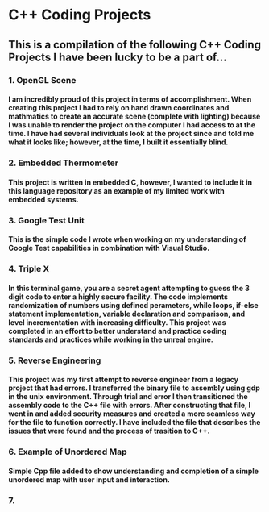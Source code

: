 # C++ Coding Projects

## This is a compilation of the following C++ Coding Projects I have been lucky to be a part of...

### 1. OpenGL Scene
#### I am incredibly proud of this project in terms of accomplishment. When creating this project I had to rely on hand drawn coordinates and mathmatics to create an accurate scene (complete with lighting) because I was unable to render the project on the computer I had access to at the time. I have had several individuals look at the project since and told me what it looks like; however, at the time, I built it essentially blind.

### 2. Embedded Thermometer
#### This project is written in embedded C, however, I wanted to include it in this language repository as an example of my limited work with embedded systems.

### 3. Google Test Unit
#### This is the simple code I wrote when working on my understanding of Google Test capabilities in combination with Visual Studio.

### 4. Triple X
#### In this terminal game, you are a secret agent attempting to guess the 3 digit code to enter a highly secure facility. The code implements randomization of numbers using defined perameters, while loops, if-else statement implementation, variable declaration and comparison, and level incrementation with increasing difficulty. This project was completed in an effort to better understand and practice coding standards and practices while working in the unreal engine.

### 5. Reverse Engineering
#### This project was my first attempt to reverse engineer from a legacy project that had errors. I transferred the binary file to assembly using gdp in the unix environment. Through trial and error I then transitioned the assembly code to the C++ file with errors. After constructing that file, I went in and added security measures and created a more seamless way for the file to function correctly. I have included the file that describes the issues that were found and the process of trasition to C++.
### 6. Example of Unordered Map
#### Simple Cpp file added to show understanding and completion of a simple unordered map with user input and interaction. 

### 7. 

